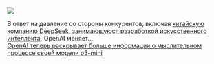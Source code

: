 <!--2025-02-07 13:48:09-->
<div class="yb">
  <div class="rss smaller1 habr"><img src="https://habrastorage.org/getpro/habr/upload_files/00e/f0b/467/00ef0b467706b769bc59a835a4db96be.png" /><p>В ответ на давление со стороны конкурентов, включая&nbsp;<a href="https://techcrunch.com/2025/01/31/deepseek-everything-you-need-to-know-about-the-ai-chatbot-app/">китайскую компанию DeepSeek, занимающуюся разработкой искусственного интеллекта</a>, OpenAI меняет... <br><a class="light" href="https://habr.com/ru/companies/bothub/news/880484/?utm_source=habrahabr&utm_medium=rss&utm_campaign=880484">OpenAI теперь раскрывает больше информации о мыслительном процессе своей модели o3-mini</a></div>
</div>
